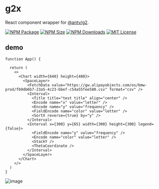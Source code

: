 # g2x

React component wrapper for [@antv/g2](https://github.com/antvis/g2).  

<a href="https://www.npmjs.com/package/g2x"><img alt="NPM Package" src="https://img.shields.io/npm/v/g2x.svg?style=flat-square"></a>
<a href="https://www.npmjs.com/package/g2x"><img alt="NPM Size" src="https://img.shields.io/bundlephobia/minzip/g2x"></a>
<a href="https://www.npmjs.com/package/g2x"><img alt="NPM Downloads" src="https://img.shields.io/npm/dm/g2x?logo=npm&style=flat-square"></a>
<a href="/LICENSE"><img src="https://img.shields.io/github/license/lloydzhou/g2x?style=flat-square" alt="MIT License"></a>


## demo
```
function App() {

  return (
    <>
      <Chart width={640} height={480}>
        <SpaceLayer>
          <FetchData value="https://gw.alipayobjects.com/os/bmw-prod/fb9db6b7-23a5-4c23-bbef-c54a55fee580.csv" format="csv" />
          <Interval>
            <Title title="test title" align="center" />
            <Encode name="x" value="letter" />
            <Encode name="y" value="frequency" />
            <FieldEncode name="color" value="letter" />
            <SortX reverse={true} by="y" />
          </Interval>
          <Interval x={300} y={65} width={300} height={300} legend={false}>
            <FieldEncode name="y" value="frequency" />
            <Encode name="color" value="letter" />
            <StackY />
            <ThetaCoordinate />
          </Interval>
        </SpaceLayer>
      </Chart>
    </>
  )
}
```

![image](https://github.com/lloydzhou/antv-g2-react/assets/1826685/759ca66d-6d1b-428b-a651-172db3147dbb)

